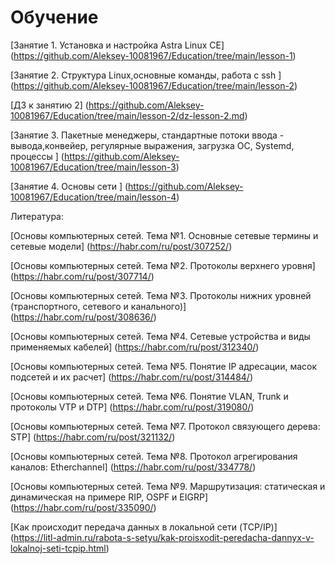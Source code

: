 # Обучение

[Занятие 1.  Установка и настройка Astra Linux CE] (https://github.com/Aleksey-10081967/Education/tree/main/lesson-1)

[Занятие 2. Структура Linux,основные команды, работа с ssh ] (https://github.com/Aleksey-10081967/Education/tree/main/lesson-2)

[ДЗ к занятию 2] (https://github.com/Aleksey-10081967/Education/tree/main/lesson-2/dz-lesson-2.md)

[Занятие 3. Пакетные менеджеры, стандартные потоки ввода - вывода,конвейер, регулярные выражения, загрузка ОС, Systemd, процессы  ] (https://github.com/Aleksey-10081967/Education/tree/main/lesson-3)

[Занятие 4. Основы сети  ] (https://github.com/Aleksey-10081967/Education/tree/main/lesson-4)


Литература:

[Основы компьютерных сетей. Тема №1. Основные сетевые термины и сетевые модели] (https://habr.com/ru/post/307252/)

[Основы компьютерных сетей. Тема №2. Протоколы верхнего уровня] (https://habr.com/ru/post/307714/)

[Основы компьютерных сетей. Тема №3. Протоколы нижних уровней (транспортного, сетевого и канального)] (https://habr.com/ru/post/308636/)

[Основы компьютерных сетей. Тема №4. Сетевые устройства и виды применяемых кабелей] (https://habr.com/ru/post/312340/)

[Основы компьютерных сетей. Тема №5. Понятие IP адресации, масок подсетей и их расчет] (https://habr.com/ru/post/314484/)

[Основы компьютерных сетей. Тема №6. Понятие VLAN, Trunk и протоколы VTP и DTP] (https://habr.com/ru/post/319080/)

[Основы компьютерных сетей. Тема №7. Протокол связующего дерева: STP] (https://habr.com/ru/post/321132/)

[Основы компьютерных сетей. Тема №8. Протокол агрегирования каналов: Etherchannel] (https://habr.com/ru/post/334778/)

[Основы компьютерных сетей. Тема №9. Маршрутизация: статическая и динамическая на примере RIP, OSPF и EIGRP] (https://habr.com/ru/post/335090/)

[Как происходит передача данных в локальной сети (TCP/IP)] (https://litl-admin.ru/rabota-s-setyu/kak-proisxodit-peredacha-dannyx-v-lokalnoj-seti-tcpip.html)
